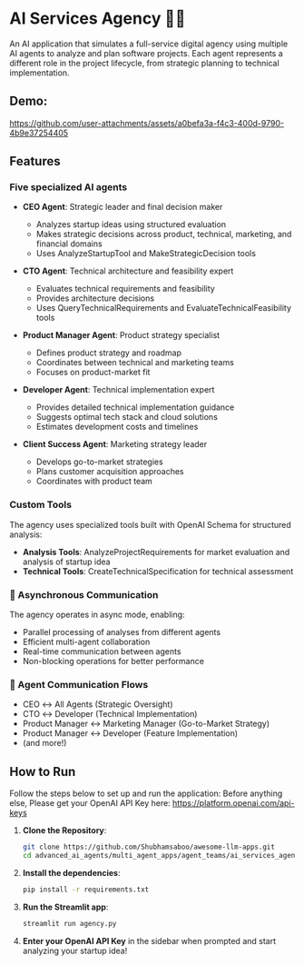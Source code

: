 # AI Services Agency 👨‍💼

An AI application that simulates a full-service digital agency using multiple AI agents to analyze and plan software projects. Each agent represents a different role in the project lifecycle, from strategic planning to technical implementation.

## Demo:

https://github.com/user-attachments/assets/a0befa3a-f4c3-400d-9790-4b9e37254405

## Features

### Five specialized AI agents

- **CEO Agent**: Strategic leader and final decision maker

  - Analyzes startup ideas using structured evaluation
  - Makes strategic decisions across product, technical, marketing, and financial domains
  - Uses AnalyzeStartupTool and MakeStrategicDecision tools

- **CTO Agent**: Technical architecture and feasibility expert

  - Evaluates technical requirements and feasibility
  - Provides architecture decisions
  - Uses QueryTechnicalRequirements and EvaluateTechnicalFeasibility tools

- **Product Manager Agent**: Product strategy specialist

  - Defines product strategy and roadmap
  - Coordinates between technical and marketing teams
  - Focuses on product-market fit

- **Developer Agent**: Technical implementation expert

  - Provides detailed technical implementation guidance
  - Suggests optimal tech stack and cloud solutions
  - Estimates development costs and timelines

- **Client Success Agent**: Marketing strategy leader
  - Develops go-to-market strategies
  - Plans customer acquisition approaches
  - Coordinates with product team

### Custom Tools

The agency uses specialized tools built with OpenAI Schema for structured analysis:

- **Analysis Tools**: AnalyzeProjectRequirements for market evaluation and analysis of startup idea
- **Technical Tools**: CreateTechnicalSpecification for technical assessment

### 🔄 Asynchronous Communication

The agency operates in async mode, enabling:

- Parallel processing of analyses from different agents
- Efficient multi-agent collaboration
- Real-time communication between agents
- Non-blocking operations for better performance

### 🔗 Agent Communication Flows

- CEO ↔️ All Agents (Strategic Oversight)
- CTO ↔️ Developer (Technical Implementation)
- Product Manager ↔️ Marketing Manager (Go-to-Market Strategy)
- Product Manager ↔️ Developer (Feature Implementation)
- (and more!)

## How to Run

Follow the steps below to set up and run the application:
Before anything else, Please get your OpenAI API Key here: https://platform.openai.com/api-keys

1. **Clone the Repository**:

   ```bash
   git clone https://github.com/Shubhamsaboo/awesome-llm-apps.git
   cd advanced_ai_agents/multi_agent_apps/agent_teams/ai_services_agency
   ```

2. **Install the dependencies**:

   ```bash
   pip install -r requirements.txt
   ```

3. **Run the Streamlit app**:

   ```bash
   streamlit run agency.py
   ```

4. **Enter your OpenAI API Key** in the sidebar when prompted and start analyzing your startup idea!

